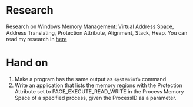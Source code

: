 # Research
Research on Windows Memory Management: Virtual Address Space, Address Translating, Protection Attribute, Alignment, Stack, Heap. You can read my research in [here](https://hackmd.io/@D4rUL1eb3rt/SyrXX81Q0)
# Hand on
1. Make a program has the same output as `systeminfo` command
2. Write an application that lists the memory regions with the Protection Attribute set to PAGE_EXECUTE_READ_WRITE in the Process Memory Space of a specified process, given the ProcessID as a parameter.